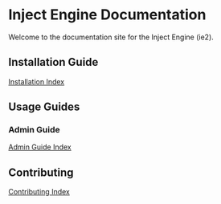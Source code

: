 # Inject Engine Documentation
Welcome to the documentation site for the Inject Engine (ie2).

## Installation Guide
[Installation Index](install/README.md)

## Usage Guides
### Admin Guide
[Admin Guide Index](admin_guide/README.md)

## Contributing
[Contributing Index](contributing/README.md)
